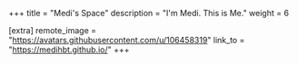 +++
title = "Medi's Space"
description = "I'm Medi. This is Me."
weight = 6

[extra]
remote_image = "https://avatars.githubusercontent.com/u/106458319"
link_to = "https://medihbt.github.io/"
+++
